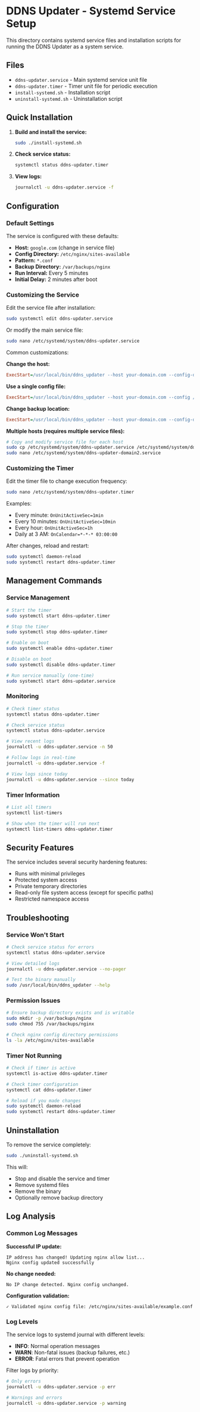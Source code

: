 # DDNS Updater - Systemd Service Setup

This directory contains systemd service files and installation scripts for running the DDNS Updater as a system service.

## Files

- `ddns-updater.service` - Main systemd service unit file
- `ddns-updater.timer` - Timer unit file for periodic execution
- `install-systemd.sh` - Installation script
- `uninstall-systemd.sh` - Uninstallation script

## Quick Installation

1. **Build and install the service:**
   ```bash
   sudo ./install-systemd.sh
   ```

2. **Check service status:**
   ```bash
   systemctl status ddns-updater.timer
   ```

3. **View logs:**
   ```bash
   journalctl -u ddns-updater.service -f
   ```

## Configuration

### Default Settings

The service is configured with these defaults:
- **Host:** `google.com` (change in service file)
- **Config Directory:** `/etc/nginx/sites-available`
- **Pattern:** `*.conf`
- **Backup Directory:** `/var/backups/nginx`
- **Run Interval:** Every 5 minutes
- **Initial Delay:** 2 minutes after boot

### Customizing the Service

Edit the service file after installation:
```bash
sudo systemctl edit ddns-updater.service
```

Or modify the main service file:
```bash
sudo nano /etc/systemd/system/ddns-updater.service
```

Common customizations:

**Change the host:**
```ini
ExecStart=/usr/local/bin/ddns_updater --host your-domain.com --config-dir /etc/nginx/sites-available
```

**Use a single config file:**
```ini
ExecStart=/usr/local/bin/ddns_updater --host your-domain.com --config /etc/nginx/sites-available/your-site.conf
```

**Change backup location:**
```ini
ExecStart=/usr/local/bin/ddns_updater --host your-domain.com --config-dir /etc/nginx/sites-available --backup-dir /your/backup/path
```

**Multiple hosts (requires multiple service files):**
```bash
# Copy and modify service file for each host
sudo cp /etc/systemd/system/ddns-updater.service /etc/systemd/system/ddns-updater-domain2.service
sudo nano /etc/systemd/system/ddns-updater-domain2.service
```

### Customizing the Timer

Edit the timer file to change execution frequency:
```bash
sudo nano /etc/systemd/system/ddns-updater.timer
```

Examples:
- Every minute: `OnUnitActiveSec=1min`
- Every 10 minutes: `OnUnitActiveSec=10min`
- Every hour: `OnUnitActiveSec=1h`
- Daily at 3 AM: `OnCalendar=*-*-* 03:00:00`

After changes, reload and restart:
```bash
sudo systemctl daemon-reload
sudo systemctl restart ddns-updater.timer
```

## Management Commands

### Service Management
```bash
# Start the timer
sudo systemctl start ddns-updater.timer

# Stop the timer
sudo systemctl stop ddns-updater.timer

# Enable on boot
sudo systemctl enable ddns-updater.timer

# Disable on boot
sudo systemctl disable ddns-updater.timer

# Run service manually (one-time)
sudo systemctl start ddns-updater.service
```

### Monitoring
```bash
# Check timer status
systemctl status ddns-updater.timer

# Check service status
systemctl status ddns-updater.service

# View recent logs
journalctl -u ddns-updater.service -n 50

# Follow logs in real-time
journalctl -u ddns-updater.service -f

# View logs since today
journalctl -u ddns-updater.service --since today
```

### Timer Information
```bash
# List all timers
systemctl list-timers

# Show when the timer will run next
systemctl list-timers ddns-updater.timer
```

## Security Features

The service includes several security hardening features:
- Runs with minimal privileges
- Protected system access
- Private temporary directories
- Read-only file system access (except for specific paths)
- Restricted namespace access

## Troubleshooting

### Service Won't Start
```bash
# Check service status for errors
systemctl status ddns-updater.service

# View detailed logs
journalctl -u ddns-updater.service --no-pager

# Test the binary manually
sudo /usr/local/bin/ddns_updater --help
```

### Permission Issues
```bash
# Ensure backup directory exists and is writable
sudo mkdir -p /var/backups/nginx
sudo chmod 755 /var/backups/nginx

# Check nginx config directory permissions
ls -la /etc/nginx/sites-available
```

### Timer Not Running
```bash
# Check if timer is active
systemctl is-active ddns-updater.timer

# Check timer configuration
systemctl cat ddns-updater.timer

# Reload if you made changes
sudo systemctl daemon-reload
sudo systemctl restart ddns-updater.timer
```

## Uninstallation

To remove the service completely:
```bash
sudo ./uninstall-systemd.sh
```

This will:
- Stop and disable the service and timer
- Remove systemd files
- Remove the binary
- Optionally remove backup directory

## Log Analysis

### Common Log Messages

**Successful IP update:**
```
IP address has changed! Updating nginx allow list...
Nginx config updated successfully
```

**No change needed:**
```
No IP change detected. Nginx config unchanged.
```

**Configuration validation:**
```
✓ Validated nginx config file: /etc/nginx/sites-available/example.conf
```

### Log Levels

The service logs to systemd journal with different levels:
- **INFO**: Normal operation messages
- **WARN**: Non-fatal issues (backup failures, etc.)
- **ERROR**: Fatal errors that prevent operation

Filter logs by priority:
```bash
# Only errors
journalctl -u ddns-updater.service -p err

# Warnings and errors
journalctl -u ddns-updater.service -p warning
```